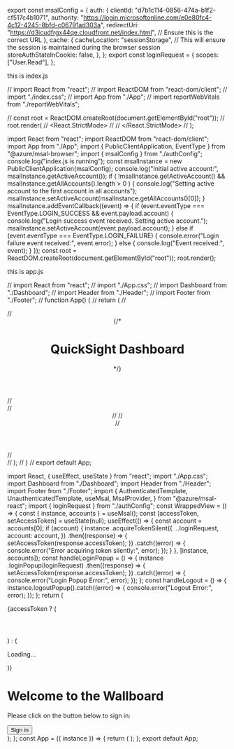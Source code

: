 export const msalConfig = {
  auth: {
    clientId: "d7b1c114-0856-474a-b1f2-cf517c4b1071",
    authority:
      "https://login.microsoftonline.com/e0e80fc4-4c12-4245-8bfd-c06791ad303a",
    redirectUri: "https://d3icudfrgx44qe.cloudfront.net/index.html", // Ensure this is the correct URL
  },
  cache: {
    cacheLocation: "sessionStorage", // This will ensure the session is maintained during the browser session
    storeAuthStateInCookie: false,
  },
};
export const loginRequest = {
  scopes: ["User.Read"],
};





this is index.js

// import React from "react";
// import ReactDOM from "react-dom/client";
// import "./index.css";
// import App from "./App";
// import reportWebVitals from "./reportWebVitals";

// const root = ReactDOM.createRoot(document.getElementById("root"));
// root.render(
//   <React.StrictMode>
//     <App />
//   </React.StrictMode>
// );

import React from "react";
import ReactDOM from "react-dom/client";
import App from "./App";
import { PublicClientApplication, EventType } from "@azure/msal-browser";
import { msalConfig } from "./authConfig";
console.log("index.js is running");
const msalInstance = new PublicClientApplication(msalConfig);
console.log("Initial active account:", msalInstance.getActiveAccount());
if (
  !msalInstance.getActiveAccount() &&
  msalInstance.getAllAccounts().length > 0
) {
  console.log("Setting active account to the first account in all accounts");
  msalInstance.setActiveAccount(msalInstance.getAllAccounts()[0]);
}
msalInstance.addEventCallback((event) => {
  if (event.eventType === EventType.LOGIN_SUCCESS && event.payload.account) {
    console.log("Login success event received. Setting active account.");
    msalInstance.setActiveAccount(event.payload.account);
  } else if (event.eventType === EventType.LOGIN_FAILURE) {
    console.error("Login failure event received:", event.error);
  } else {
    console.log("Event received:", event);
  }
});
const root = ReactDOM.createRoot(document.getElementById("root"));
root.render(<App instance={msalInstance} />);


this is app.js

// import React from "react";
// import "./App.css";
// import Dashboard from "./Dashboard";
// import Header from "./Header";
// import Footer from "./Footer";
// function App() {
//   return (
//     <div className="App">
//       <header>{/* <h1>QuickSight Dashboard</h1> */}</header>
//       <main>
//         <Header />
//         <Dashboard />
//         <Footer />
//       </main>
//     </div>
//   );
// }
// export default App;

import React, { useEffect, useState } from "react";
import "./App.css";
import Dashboard from "./Dashboard";
import Header from "./Header";
import Footer from "./Footer";
import {
  AuthenticatedTemplate,
  UnauthenticatedTemplate,
  useMsal,
  MsalProvider,
} from "@azure/msal-react";
import { loginRequest } from "./authConfig";
const WrappedView = () => {
  const { instance, accounts } = useMsal();
  const [accessToken, setAccessToken] = useState(null);
  useEffect(() => {
    const account = accounts[0];
    if (account) {
      instance
        .acquireTokenSilent({
          ...loginRequest,
          account: account,
        })
        .then((response) => {
          setAccessToken(response.accessToken);
        })
        .catch((error) => {
          console.error("Error acquiring token silently:", error);
        });
    }
  }, [instance, accounts]);
  const handleLoginPopup = () => {
    instance
      .loginPopup(loginRequest)
      .then((response) => {
        setAccessToken(response.accessToken);
      })
      .catch((error) => {
        console.error("Login Popup Error:", error);
      });
  };
  const handleLogout = () => {
    instance.logoutPopup().catch((error) => {
      console.error("Logout Error:", error);
    });
  };
  return (
    <div className="App">
      <AuthenticatedTemplate>
        {accessToken ? (
          <div>
            <Header onLogout={handleLogout} />
            <Dashboard />
            <Footer />
          </div>
        ) : (
          <p>Loading...</p>
        )}
      </AuthenticatedTemplate>
      <UnauthenticatedTemplate>
        <div className="welcome-container">
          <h1>Welcome to the Wallboard</h1>
          <p>Please click on the button below to sign in:</p>
          <button className="sign-in-button" onClick={handleLoginPopup}>
            Sign in
          </button>
        </div>
      </UnauthenticatedTemplate>
    </div>
  );
};
const App = ({ instance }) => {
  return (
    <MsalProvider instance={instance}>
      <WrappedView />
    </MsalProvider>
  );
};
export default App;

